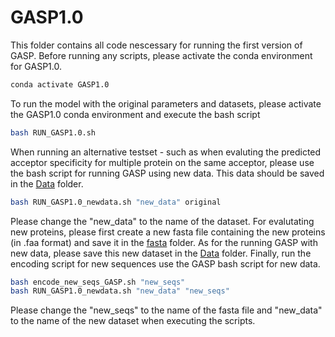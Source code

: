 # GASP1.0
This folder contains all code nescessary for running the first version of GASP. Before running any scripts, please activate the conda environment for GASP1.0.
````bash
conda activate GASP1.0
````
To run the model with the original parameters and datasets, please activate the GASP1.0 conda environment and execute the bash script
````bash
bash RUN_GASP1.0.sh
````
When running an alternative testset - such as when evaluting the predicted acceptor specificity for multiple protein on the same acceptor, please use the bash script for running GASP using new data. This data should be saved in the [Data](../Data/) folder.
````bash
bash RUN_GASP1.0_newdata.sh "new_data" original
````
Please change the "new_data" to the name of the dataset. 
For evalutating new proteins, please first create a new fasta file containing the new proteins (in .faa format) and save it in the [fasta](../Data/fasta/) folder. As for the running GASP with new data, please save this new dataset in the [Data](../Data/) folder. Finally, run the encoding script for new sequences use the GASP bash script for new data.
````bash
bash encode_new_seqs_GASP.sh "new_seqs"
bash RUN_GASP1.0_newdata.sh "new_data" "new_seqs"
````
Please change the "new_seqs" to the name of the fasta file and "new_data" to the name of the new dataset when executing the scripts.
